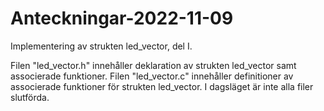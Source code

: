 # Anteckningar-2022-11-09
Implementering av strukten led_vector, del I.

Filen "led_vector.h" innehåller deklaration av strukten led_vector samt associerade funktioner.
Filen "led_vector.c" innehåller definitioner av associerade funktioner för strukten led_vector. 
I dagsläget är inte alla filer slutförda.
